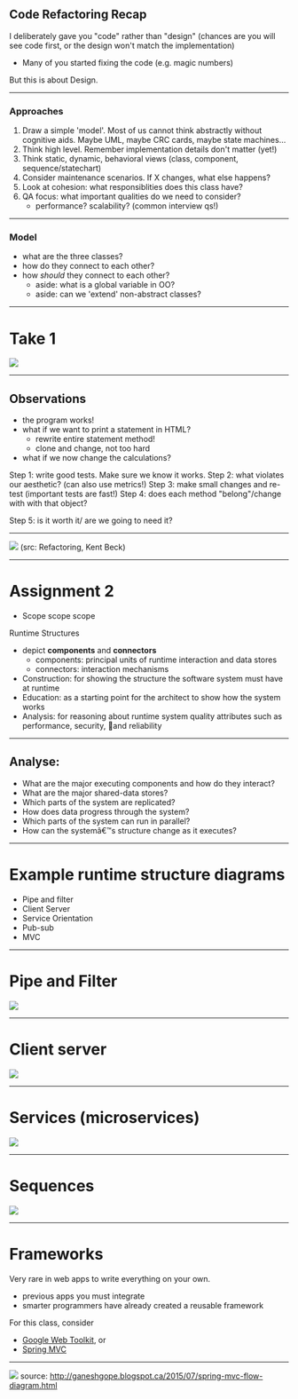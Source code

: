 ## Code Refactoring Recap
I deliberately gave you "code" rather than "design" (chances are you will see code first, or the design won't match the implementation)

* Many of you started fixing the code (e.g. magic numbers)

But this is about Design.

---
### Approaches
1. Draw a simple 'model'. Most of us cannot think abstractly without cognitive aids. Maybe UML, maybe CRC cards, maybe state machines...
2. Think high level. Remember implementation details don't matter (yet!)
3. Think static, dynamic, behavioral views (class, component, sequence/statechart)
3. Consider maintenance scenarios. If X changes, what else happens?
4. Look at cohesion: what responsiblities does this class have?
5. QA focus: what important qualities do we need to consider?
	* performance? scalability? (common interview qs!)

---

### Model
* what are the three classes?
* how do they connect to each other?
* how *should* they connect to each other?
	* aside: what is a global variable in OO?
	* aside: can we 'extend' non-abstract classes?

---

# Take 1
![](img/movie-take1.png)

---

## Observations
* the program works!
* what if we want to print a statement in HTML?
	* rewrite entire statement method!
	* clone and change, not too hard
* what if we now change the calculations?

Step 1: write good tests. Make sure we know it works.
Step 2: what violates our aesthetic? (can also use metrics!)
Step 3: make small changes and re-test (important tests are fast!)
Step 4: does each method "belong"/change with with that object? 
<!-- amounts are really about 'rentals' -->
<!-- movie gets Price subclasses-->
Step 5: is it worth it/ are we going to need it?

___
![](img/movie-take2.png)
(src: Refactoring, Kent Beck)

---
# Assignment 2
* Scope scope scope

Runtime Structures
* depict **components** and **connectors**
	* components: principal units of runtime interaction and data stores
	* connectors: interaction mechanisms
* Construction: for showing the structure the software system must have at runtime
* Education: as a starting point for the architect to show how the system works
* Analysis: for reasoning about runtime system quality attributes such as performance, security, and reliability

--- 
## Analyse:
* What are the major executing components and how do they interact?
* What are the major shared-data stores?
* Which parts of the system are replicated?
* How does data progress through the system?
* Which parts of the system can run in parallel?
* How can the systemâ€™s structure change as it executes?
---

# Example runtime structure diagrams
* Pipe and filter
* Client Server
* Service Orientation
* Pub-sub
* MVC

___
# Pipe and Filter
![](img/pipe-filter.png)

---
# Client server
![](img/client-server.png)

___
# Services (microservices)
![](img/vehicle-service.png)

___
# Sequences
![](img/movie-seq.png)

---
# Frameworks
Very rare in web apps to write everything on your own.
* previous apps you must integrate
* smarter programmers have already created a reusable framework

For this class, consider 
* [Google Web Toolkit](http://www.gwtproject.org/doc/latest/tutorial/index.html), or 	
* [Spring MVC](https://spring.io/guides/gs/serving-web-content/)

---
![](img/spring-mvc.jpg)
source: http://ganeshgope.blogspot.ca/2015/07/spring-mvc-flow-diagram.html
